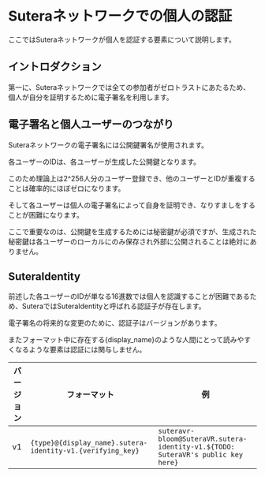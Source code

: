 
# Suteraネットワークでの個人の認証

ここではSuteraネットワークが個人を認証する要素について説明します。

## イントロダクション

第一に、Suteraネットワークでは全ての参加者がゼロトラストにあたるため、個人が自分を証明するために電子署名を利用します。

## 電子署名と個人ユーザーのつながり

Suteraネットワークの電子署名には公開鍵署名が使用されます。

各ユーザーのIDは、各ユーザーが生成した公開鍵となります。

このため理論上は2^256人分のユーザー登録でき、他のユーザーとIDが重複することは確率的にほぼゼロになります。

そして各ユーザーは個人の電子署名によって自身を証明でき、なりすましをすることが困難になります。

ここで重要なのは、公開鍵を生成するためには秘密鍵が必須ですが、生成された秘密鍵は各ユーザーのローカルにのみ保存され外部に公開されることは絶対にありません。

## SuteraIdentity

前述した各ユーザーのIDが単なる16進数では個人を認識することが困難であるため、SuteraではSuteraIdentityと呼ばれる認証子が存在します。

電子署名の将来的な変更のために、認証子はバージョンがあります。

またフォーマット中に存在する{display_name}のような人間にとって読みやすくなるような要素は認証には関与しません。

|バージョン|フォーマット|例|
|-----|-----|-----|
|v1|`{type}@{display_name}.sutera-identity-v1.{verifying_key}`|`suteravr-bloom@SuteraVR.sutera-identity-v1.${TODO: SuteraVR's public key here}`|
